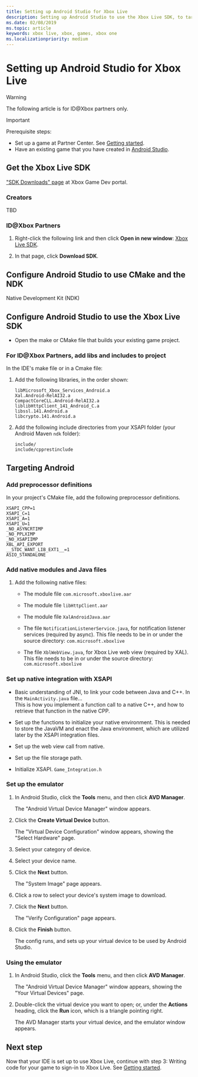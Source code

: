 ```yaml
---
title: Setting up Android Studio for Xbox Live
description: Setting up Android Studio to use the Xbox Live SDK, to target Android.
ms.date: 02/08/2019
ms.topic: article
keywords: xbox live, xbox, games, xbox one
ms.localizationpriority: medium
---
```

# Setting up Android Studio for Xbox Live

   > [!WARNING]
   > The following article is for ID@Xbox partners only.

   > [!IMPORTANT]
   > Prerequisite steps: 
   > *  Set up a game at Partner Center. See [Getting started](index.md).
   > *  Have an existing game that you have created in [Android Studio](https://developer.android.com/studio/). 


<!--===================================================-->
## Get the Xbox Live SDK

<!-- Ask Jason, ask where the SDK will be, for users.  James used one from module from internal, packages, maven, manager.  James didn't incorp into Android Studio.

The XGD page below currently mentions 1703, and has no link yet to get zip file for SDK for a particular target (UWP, Xbox, Android, iOS). This will be for ID partners. Creators will get a public SDK at a public location.
 -->

<!-- Right-click the following link and then click **Open in new window**: -->
<!-- ["SDK Downloads" page at Xbox Game Dev portal](https://developer.microsoft.com/en-us/games/xbox/partner/live-downloads) -->
<a href="https://developer.microsoft.com/en-us/games/xbox/partner/live-downloads" target="_blank">"SDK Downloads" page</a> at Xbox Game Dev portal.


### Creators

TBD


### ID@Xbox Partners

<!-- 
Greg/Jason Sandlin: 
What will the planned URL be to get the public ID@Xbox XSAPI SDK?    eg at the secure site, per link below.
Hopefully the zip file is the 1902 build, which includes the .a lib files for Android.

The following page first bullet item has no links, but has old, 2017 info:
Xbox Live SDK
  Xbox Live SDK has moved!
    Starting with the 1703 release, the Xbox Live SDK is on GitHub, open source, and available to the public. To reference the Xbox Live Services API (XSAPI) in your project, use NuGet packages from NuGet.org.
 -->
1. Right-click the following link and then click **Open in new window**: [Xbox Live SDK](https://developer.microsoft.com/en-us/games/xbox/partner/live-downloads).


<!-- GREG question, review:  if extra account creation is needed to get SDK, beyond what's already set up before PC, where put this? above PC steps?
   > [!IMPORTANT]
   > Prerequisite steps for ID@Xbox partners:
   > For the above SDK link to work, you must have a __ account and must be registerd __.

 https://review.docs.microsoft.com/en-us/gaming/xbox-live/get-started-with-partner/create-a-new-title?branch=master

Create a Microsoft account
If you don't have a Microsoft Account (also known as an MSA), you will need to first create one at https://go.microsoft.com/fwlink/p/?LinkID=254486. If you have an Office 365 account, use Outlook.com, or have an Xbox Live account - you probably already have an MSA.

Register as an App Developer
You will need to register as an App Developer before you are allowed to create a new title in Partner Center.
To register go to https://developer.microsoft.com/en-us/store/register and follow the sign-up process. -->


2. In that page, click **Download SDK**.


<!--===================================================-->
## Configure Android Studio to use CMake and the NDK

Native Development Kit (NDK)


<!--===================================================-->
## Configure Android Studio to use the Xbox Live SDK

* Open the make or CMake file that builds your existing game project.

<!-- optional capture: Android Studio IDE capture showing minimum requirements 
if you make a Java project, IDE might create a make file.-->


### For ID@Xbox Partners, add libs and includes to project

In the IDE's make file or in a Cmake file:

1.  Add the following libraries, in the order shown:
    
    ```
    libMicrosoft_Xbox_Services_Android.a
    Xal.Android-RelAI32.a
    CompactCoreCLL.Android-RelAI32.a
    liblibHttpClient_141_Android_C.a
    libssl.141.Android.a
    libcrypto.141.Android.a
    ```

<!-- below is the non-Maven approach -->

2.  Add the following include directories from your XSAPI folder (your Android Maven `ndk` folder):

    ```
    include/
    include/cpprestinclude
    ```


<!--
### CMAKE option
If you want to use CMAKE, __.

CMakeLists.txt, contains cocos content:
# Add Additional Include Directories
-->


<!--===================================================
remove section for 1902
## Set up the Services.config file

* Add the following to your services config file `xboxservices.config`.
  Use the title id, service config id, and sandbox from your Partner Center account.

```
XBL.Sample.Android/app/main/res/raw/xboxservices.config
{
    "TitleId" : 12345678,
    "PrimaryServiceConfiId" : "abc123-abc123-abc123-abc123-abc123",
    "ClientId" : "000000123456A",
    "Sandbox" : "ABCDE.1"
}
```
-->


<!--====================================================-->
## Targeting Android


### Add preprocessor definitions

In your project's CMake file, add the following preprocessor definitions.

<!-- replace by actual cmake call: -->
```
XSAPI_CPP=1
XSAPI_C=1
XSAPI_A=1
XSAPI_U=1
_NO_ASYNCRTIMP
_NO_PPLXIMP
_NO_XSAPIIMP
XBL_API_EXPORT
__STDC_WANT_LIB_EXT1__=1
ASIO_STANDALONE
```


<!-- section probably goes away for 1902 -->
### Add native modules and Java files

<!-- 
question: aar modules are internal, not public, needed by xsapi lib for android device usage. 
Will ms wrap .aar's, (and java files for notif & webview) into xsapi 1902 libs?

Maven should handle this for us?
 -->

1. Add the following native files:

    * The module file `com.microsoft.xboxlive.aar`

    * The module file `libHttpClient.aar`

    * The module file `XalAndroidJava.aar`

    * The file `NotificationListenerService.java`, for notification listener services (required by async).
      This file needs to be in or under the source directory: `com.microsoft.xboxlive`

    * The file `XblWebView.java`, for Xbox Live web view (required by XAL).
      This file needs to be in or under the source directory: `com.microsoft.xboxlive`
      <!-- move those java files into native setup integration with xsapi? -->


### Set up native integration with XSAPI

* Basic understanding of JNI, to link your code between Java and C++.
  In the `MainActivity.java` file...  
  This is how you implement a function call to a native C++, and how to retrieve that function in the native CPP.

* Set up the functions to initialize your native environment.
  This is needed to store the JavaVM and enact the Java environment, which are utilized later by the XSAPI integration files.

* Set up the web view call from native.

* Set up the file storage path.

* Initialize XSAPI.  `Game_Integration.h`


### Set up the emulator

<!-- todo: screen captures -->

1. In Android Studio, click the **Tools** menu, and then click **AVD Manager**.

   The "Android Virtual Device Manager" window appears.

2. Click the **Create Virtual Device** button.

   The "Virtual Device Configuration" window appears, showing the "Select Hardware" page.

3. Select your category of device.  

4. Select your device name.  

5. Click the **Next** button.

   The "System Image" page appears.  

6. Click a row to select your device's system image to download.

7. Click the **Next** button.

   The "Verify Configuration" page appears.  

8. Click the **Finish** button.

   The config runs, and sets up your virtual device to be used by Android Studio.


### Using the emulator

1. In Android Studio, click the **Tools** menu, and then click **AVD Manager**.

   The "Android Virtual Device Manager" window appears, showing the "Your Virtual Devices" page.

2. Double-click the virtual device you want to open; or, under the **Actions** heading, click the **Run** icon, which is a triangle pointing right.

   The AVD Manager starts your virtual device, and the emulator window appears.


<!--===================================================-->
## Next step

Now that your IDE is set up to use Xbox Live, continue with step 3: Writing code for your game to sign-in to Xbox Live.
See [Getting started](../index.md).
